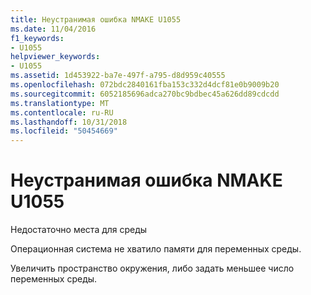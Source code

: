 ```yaml
---
title: Неустранимая ошибка NMAKE U1055
ms.date: 11/04/2016
f1_keywords:
- U1055
helpviewer_keywords:
- U1055
ms.assetid: 1d453922-ba7e-497f-a795-d8d959c40555
ms.openlocfilehash: 072bdc2840161fba153c332d4dcf81e0b9009b20
ms.sourcegitcommit: 6052185696adca270bc9bdbec45a626dd89cdcdd
ms.translationtype: MT
ms.contentlocale: ru-RU
ms.lasthandoff: 10/31/2018
ms.locfileid: "50454669"
---
```

# <a name="nmake-fatal-error-u1055"></a>Неустранимая ошибка NMAKE U1055

Недостаточно места для среды

Операционная система не хватило памяти для переменных среды.

Увеличить пространство окружения, либо задать меньшее число переменных среды.